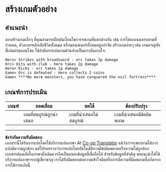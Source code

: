 <!--
CO_OP_TRANSLATOR_METADATA:
{
  "original_hash": "24201cf428c7edba1ccec2a78a0dd8f8",
  "translation_date": "2025-08-26T22:09:21+00:00",
  "source_file": "6-space-game/6-end-condition/assignment.md",
  "language_code": "th"
}
-->
# สร้างเกมตัวอย่าง

## คำแนะนำ

ลองสร้างเกมเล็กๆ ที่คุณสามารถฝึกฝนเงื่อนไขการจบเกมที่แตกต่างกัน เช่น การได้คะแนนครบตามที่กำหนด, ตัวละครหลักเสียชีวิตทั้งหมด หรือมอนสเตอร์ทั้งหมดถูกกำจัด สร้างเกมง่ายๆ เช่น เกมผจญภัยที่เล่นผ่านคอนโซล ใช้ลำดับการเล่นเกมด้านล่างเป็นแรงบันดาลใจ:

```
Hero> Strikes with broadsword - orc takes 3p damage
Orc> Hits with club - hero takes 2p damage
Hero> Kicks - orc takes 1p damage
Game> Orc is defeated - Hero collects 2 coins
Game> ****No more monsters, you have conquered the evil fortress****
```

## เกณฑ์การประเมิน

| เกณฑ์ | ยอดเยี่ยม               | พอใช้                      | ต้องปรับปรุง              |
| ------ | ----------------------- | -------------------------- | -------------------------- |
|        | เกมที่สมบูรณ์ถูกนำเสนอ | เกมที่นำเสนอไม่สมบูรณ์     | เกมที่นำเสนอมีข้อผิดพลาด |

---

**ข้อจำกัดความรับผิดชอบ**:  
เอกสารนี้ได้รับการแปลโดยใช้บริการแปลภาษา AI [Co-op Translator](https://github.com/Azure/co-op-translator) แม้ว่าเราจะพยายามให้การแปลมีความถูกต้อง แต่โปรดทราบว่าการแปลโดยอัตโนมัติอาจมีข้อผิดพลาดหรือความไม่ถูกต้อง เอกสารต้นฉบับในภาษาดั้งเดิมควรถือเป็นแหล่งข้อมูลที่เชื่อถือได้ สำหรับข้อมูลที่สำคัญ ขอแนะนำให้ใช้บริการแปลภาษาจากผู้เชี่ยวชาญ เราไม่รับผิดชอบต่อความเข้าใจผิดหรือการตีความที่ผิดพลาดซึ่งเกิดจากการใช้การแปลนี้